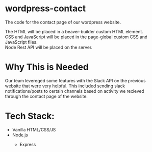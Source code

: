 # wordpress-contact
The code for the contact page of our wordpress website. 

The HTML will be placed in a beaver-builder custom HTML element.<br>
CSS and JavaScript will be placed in the page-global custom CSS and JavaScript files.<br>
Node Rest API will be placed on the server.

# Why This is Needed
Our team levereged some features with the Slack API on the previous website that were very helpful. This included sending slack notifications/posts to certain channels based on activity we recieved through the contact page of the website. 

# Tech Stack:
<ul>
  <li>Vanilla HTML/CSS/JS</li>
  <li>Node.js</li>
  <ul>
    <li>Express</li>
  </ul>
</ul>
